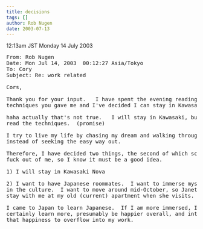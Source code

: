 ```yaml
---
title: decisions
tags: []
author: Rob Nugen
date: 2003-07-13
---
```


<p class=date>12:13am JST Monday 14 July 2003</p>

<pre>
From: Rob Nugen <rob@robnugen.com>
Date: Mon Jul 14, 2003  00:12:27 Asia/Tokyo
To: Cory
Subject: Re: work related

Cors,

Thank you for your input.   I have spent the evening reading the
techniques you gave me and I've decided I can stay in Kawasaki.

haha actually that's not true.   I will stay in Kawasaki, but I didn't
read the techniques.  (promise)

I try to live my life by chasing my dream and walking through my fears
instead of seeking the easy way out.

Therefore, I have decided two things, the second of which scares the
fuck out of me, so I know it must be a good idea.

1) I will stay in Kawasaki Nova

2) I want to have Japanese roommates.  I want to immerse myself more
in the culture.  I want to move around mid-October, so Janette can
stay with me at my old (current) apartment when she visits.

I came to Japan to learn Japanese.  If I am more immersed, I'll
certainly learn more, presumably be happier overall, and intend for
that happiness to overflow into my work.
</pre>
